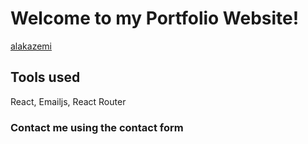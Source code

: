 # Welcome to my Portfolio Website!

[alakazemi](https://alakazemi.com/)

## Tools used

React, Emailjs, React Router

### Contact me using the contact form
